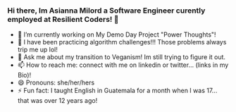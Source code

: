 

### Hi there, Im Asianna Milord a Software Engineer curently employed at Resilient Coders! 👋
- 🔭 I’m currently working on My Demo Day Project "Power Thoughts"! 
- 🤔 I have been practicing algorithm challenges!!! Those problems always trip me up lol!
- 💬 Ask me about my transition to Veganism! Im still trying to figure it out. 
- 📫 How to reach me: connect with me on linkedin or twitter... (links in my Bio)!
- 😄 Pronouns: she/her/hers
- ⚡ Fun fact: I taught English in Guatemala for a month when I was 17... that was over 12 years ago!




<!--
**amilord/amilord** is a ✨ _special_ ✨ repository because its `README.md` (this file) appears on your GitHub profile.

Here are some ideas to get you started:

🔭 I’m currently working on My Demo Day Project! 
- 🌱 I’m currently learning ...
- 👯 I’m looking to collaborate on ...
- 🤔 I’m looking for help with algorithm challenges!!! Those problems always trip me up lol! ...
- 💬 Ask me about ...
- 📫 How to reach me: connect with me on ...
- 😄 Pronouns: she/her/hers ...
- ⚡ Fun fact: ...
-->
